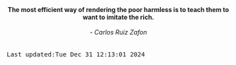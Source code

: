 
<div align="center"><b><span>The most efficient way of rendering the poor harmless is to teach them to want to imitate the rich.</span></b><br><br><i> - Carlos Ruiz Zafon</i></div>
<br><br><kbd>Last updated:Tue Dec 31 12:13:01 2024</kbd>